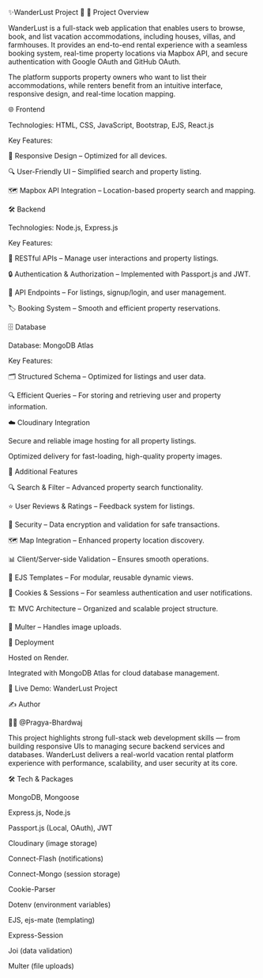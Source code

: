  ✨WanderLust Project 🏡
📖 Project Overview

WanderLust is a full-stack web application that enables users to browse, book, and list vacation accommodations, including houses, villas, and farmhouses.
It provides an end-to-end rental experience with a seamless booking system, real-time property locations via Mapbox API, and secure authentication with Google OAuth and GitHub OAuth.

The platform supports property owners who want to list their accommodations, while renters benefit from an intuitive interface, responsive design, and real-time location mapping.

🌐 Frontend

Technologies: HTML, CSS, JavaScript, Bootstrap, EJS, React.js

Key Features:

📱 Responsive Design – Optimized for all devices.

🔍 User-Friendly UI – Simplified search and property listing.

🗺️ Mapbox API Integration – Location-based property search and mapping.

🛠️ Backend

Technologies: Node.js, Express.js

Key Features:

🧩 RESTful APIs – Manage user interactions and property listings.

🔒 Authentication & Authorization – Implemented with Passport.js and JWT.

📄 API Endpoints – For listings, signup/login, and user management.

🏷️ Booking System – Smooth and efficient property reservations.

🗄️ Database

Database: MongoDB Atlas

Key Features:

🗂️ Structured Schema – Optimized for listings and user data.

🔍 Efficient Queries – For storing and retrieving user and property information.

☁️ Cloudinary Integration

Secure and reliable image hosting for all property listings.

Optimized delivery for fast-loading, high-quality property images.

🌟 Additional Features

🔍 Search & Filter – Advanced property search functionality.

⭐ User Reviews & Ratings – Feedback system for listings.

🔐 Security – Data encryption and validation for safe transactions.

🗺️ Map Integration – Enhanced property location discovery.

📊 Client/Server-side Validation – Ensures smooth operations.

🎨 EJS Templates – For modular, reusable dynamic views.

🍪 Cookies & Sessions – For seamless authentication and user notifications.

🏗️ MVC Architecture – Organized and scalable project structure.

💾 Multer – Handles image uploads.

🚀 Deployment

Hosted on Render.

Integrated with MongoDB Atlas for cloud database management.

🔗 Live Demo: WanderLust Project

✍️ Author

👨‍💻 @Pragya-Bhardwaj

This project highlights strong full-stack web development skills — from building responsive UIs to managing secure backend services and databases. WanderLust delivers a real-world vacation rental platform experience with performance, scalability, and user security at its core.

🛠️ Tech & Packages

MongoDB, Mongoose

Express.js, Node.js

Passport.js (Local, OAuth), JWT

Cloudinary (image storage)

Connect-Flash (notifications)

Connect-Mongo (session storage)

Cookie-Parser

Dotenv (environment variables)

EJS, ejs-mate (templating)

Express-Session

Joi (data validation)

Multer (file uploads)
